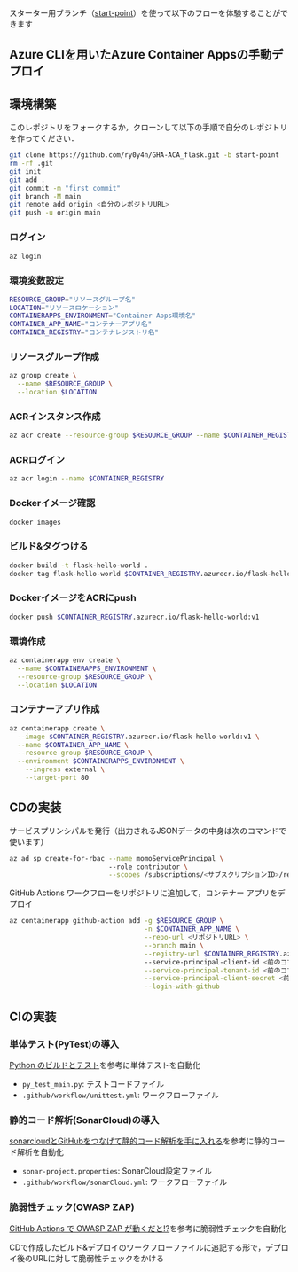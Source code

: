 スターター用ブランチ（[start-point](https://github.com/ry0y4n/GHA-ACA_flask/tree/start-point)）を使って以下のフローを体験することができます
## Azure CLIを用いたAzure Container Appsの手動デプロイ

## 環境構築
このレポジトリをフォークするか，クローンして以下の手順で自分のレポジトリを作ってください．

```bash
git clone https://github.com/ry0y4n/GHA-ACA_flask.git -b start-point
rm -rf .git
git init
git add .
git commit -m "first commit"
git branch -M main
git remote add origin <自分のレポジトリURL>
git push -u origin main
```
### ログイン

```bash
az login
```
### 環境変数設定

```bash
RESOURCE_GROUP="リソースグループ名"
LOCATION="リソースロケーション"
CONTAINERAPPS_ENVIRONMENT="Container Apps環境名"
CONTAINER_APP_NAME="コンテナーアプリ名"
CONTAINER_REGISTRY="コンテナレジストリ名"
```

### リソースグループ作成

```bash
az group create \
  --name $RESOURCE_GROUP \
  --location $LOCATION
```

### ACRインスタンス作成

```bash
az acr create --resource-group $RESOURCE_GROUP --name $CONTAINER_REGISTRY --sku Basic --admin-enabled true
```

### ACRログイン

```bash
az acr login --name $CONTAINER_REGISTRY
```

### Dockerイメージ確認

```bash
docker images
```

### ビルド&タグつける

```bash
docker build -t flask-hello-world .
docker tag flask-hello-world $CONTAINER_REGISTRY.azurecr.io/flask-hello-world:v1
```

### DockerイメージをACRにpush

```bash
docker push $CONTAINER_REGISTRY.azurecr.io/flask-hello-world:v1
```

### 環境作成

```bash
az containerapp env create \
  --name $CONTAINERAPPS_ENVIRONMENT \
  --resource-group $RESOURCE_GROUP \
  --location $LOCATION
```

### コンテナーアプリ作成

```bash
az containerapp create \
  --image $CONTAINER_REGISTRY.azurecr.io/flask-hello-world:v1 \
  --name $CONTAINER_APP_NAME \
  --resource-group $RESOURCE_GROUP \
  --environment $CONTAINERAPPS_ENVIRONMENT \
	--ingress external \
	--target-port 80
```
## CDの実装
サービスプリンシパルを発行（出力されるJSONデータの中身は次のコマンドで使います）
```bash
az ad sp create-for-rbac --name momoServicePrincipal \  
                         --role contributor \
                         --scopes /subscriptions/<サブスクリプションID>/resourceGroups/$RESOURCE_GROUP
```

GitHub Actions ワークフローをリポジトリに追加して，コンテナー アプリをデプロイ
```bash
az containerapp github-action add -g $RESOURCE_GROUP \
                                  -n $CONTAINER_APP_NAME \
                                  --repo-url <リポジトリURL> \
                                  --branch main \
                                  --registry-url $CONTAINER_REGISTRY.azurecr.io \ 
                                  --service-principal-client-id <前のコマンドで出力された値（appID）> \
                                  --service-principal-tenant-id <前のコマンドで出力された値（tenant）> \
                                  --service-principal-client-secret <前のコマンドで出力された値（password）> \
                                  --login-with-github
```

## CIの実装
### 単体テスト(PyTest)の導入
[Python のビルドとテスト](https://docs.github.com/ja/actions/automating-builds-and-tests/building-and-testing-python)を参考に単体テストを自動化

- `py_test_main.py`: テストコードファイル
- `.github/workflow/unittest.yml`: ワークフローファイル

### 静的コード解析(SonarCloud)の導入
[sonarcloudとGitHubをつなげて静的コード解析を手に入れる](https://qiita.com/You_name_is_YU/items/565419f5240d8d62f77c)を参考に静的コード解析を自動化

- `sonar-project.properties`: SonarCloud設定ファイル
- `.github/workflow/sonarCloud.yml`: ワークフローファイル

### 脆弱性チェック(OWASP ZAP)
[GitHub Actions で OWASP ZAP が動くだと!?](https://qiita.com/r-hirakawa/items/b6ae6a749a6f7a7c5db7)を参考に脆弱性チェックを自動化

CDで作成したビルド&デプロイのワークフローファイルに追記する形で，デプロイ後のURLに対して脆弱性チェックをかける